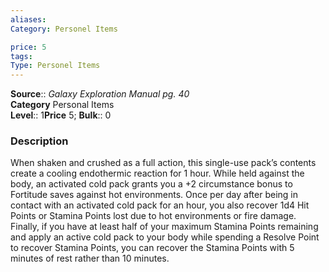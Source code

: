 ```yaml
---
aliases: 
Category: Personel Items

price: 5
tags: 
Type: Personel Items
---
```

**Source**:: _Galaxy Exploration Manual pg. 40_  
**Category** Personal Items  
**Level**:: 1**Price** 5; **Bulk**:: 0

### Description

When shaken and crushed as a full action, this single-use pack’s contents create a cooling endothermic reaction for 1 hour. While held against the body, an activated cold pack grants you a +2 circumstance bonus to Fortitude saves against hot environments. Once per day after being in contact with an activated cold pack for an hour, you also recover 1d4 Hit Points or Stamina Points lost due to hot environments or fire damage. Finally, if you have at least half of your maximum Stamina Points remaining and apply an active cold pack to your body while spending a Resolve Point to recover Stamina Points, you can recover the Stamina Points with 5 minutes of rest rather than 10 minutes.

